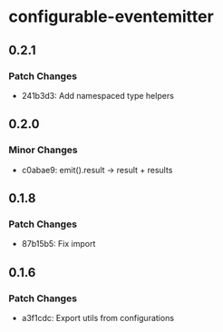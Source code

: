 # configurable-eventemitter

## 0.2.1

### Patch Changes

- 241b3d3: Add namespaced type helpers

## 0.2.0

### Minor Changes

- c0abae9: emit().result -> result + results

## 0.1.8

### Patch Changes

- 87b15b5: Fix import

## 0.1.6

### Patch Changes

- a3f1cdc: Export utils from configurations
